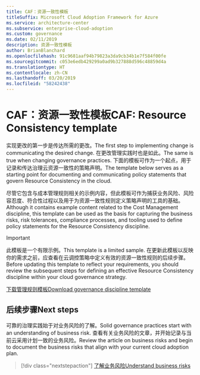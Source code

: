```yaml
---
title: CAF：资源一致性模板
titleSuffix: Microsoft Cloud Adoption Framework for Azure
ms.service: architecture-center
ms.subservice: enterprise-cloud-adoption
ms.custom: governance
ms.date: 02/11/2019
description: 资源一致性模板
author: BrianBlanchard
ms.openlocfilehash: 91c9681aaf94b79823a3da9cb34b1e7f584f00fe
ms.sourcegitcommit: c053e6edb429299a0ad9b327888d596c48859d4a
ms.translationtype: HT
ms.contentlocale: zh-CN
ms.lasthandoff: 03/20/2019
ms.locfileid: "58242438"
---
```

# <a name="caf-resource-consistency-template"></a><span data-ttu-id="09c7c-103">CAF：资源一致性模板</span><span class="sxs-lookup"><span data-stu-id="09c7c-103">CAF: Resource Consistency template</span></span>

<span data-ttu-id="09c7c-104">实现更改的第一步是传达所需的更改。</span><span class="sxs-lookup"><span data-stu-id="09c7c-104">The first step to implementing change is communicating the desired change.</span></span> <span data-ttu-id="09c7c-105">在更改管理实践时也是如此。</span><span class="sxs-lookup"><span data-stu-id="09c7c-105">The same is true when changing governance practices.</span></span> <span data-ttu-id="09c7c-106">下面的模板可作为一个起点，用于记录和传达治理云资源一致性的策略声明。</span><span class="sxs-lookup"><span data-stu-id="09c7c-106">The template below serves as a starting point for documenting and communicating policy statements that govern Resource Consistency in the cloud.</span></span> 

<span data-ttu-id="09c7c-107">尽管它包含与成本管理规则相关的示例内容，但此模板可作为捕获业务风险、风险容忍度、符合性过程以及用于为资源一致性规则定义策略声明的工具的基础。</span><span class="sxs-lookup"><span data-stu-id="09c7c-107">Although it contains example content related to the Cost Management discipline, this template can be used as the basis for capturing the business risks, risk tolerances, compliance processes, and tooling used to define policy statements for the Resource Consistency discipline.</span></span>

> [!IMPORTANT]
> <span data-ttu-id="09c7c-108">此模板是一个有限示例。</span><span class="sxs-lookup"><span data-stu-id="09c7c-108">This template is a limited sample.</span></span> <span data-ttu-id="09c7c-109">在更新此模板以反映你的需求之前，应查看在云调控策略中定义有效的资源一致性规则的后续步骤。</span><span class="sxs-lookup"><span data-stu-id="09c7c-109">Before updating this template to reflect your requirements, you should review the subsequent steps for defining an effective Resource Consistency discipline within your cloud governance strategy.</span></span>

<!-- markdownlint-disable MD033 -->

 <span data-ttu-id="09c7c-110"><a href="https://archcenter.blob.core.windows.net/cdn/fusion/governance/Governance Discipline Template.docx">下载管理规则模板</a></span><span class="sxs-lookup"><span data-stu-id="09c7c-110"><a href="https://archcenter.blob.core.windows.net/cdn/fusion/governance/Governance Discipline Template.docx">Download governance discipline template</a></span></span>

<!-- markdownlint-enable MD033 -->

## <a name="next-steps"></a><span data-ttu-id="09c7c-111">后续步骤</span><span class="sxs-lookup"><span data-stu-id="09c7c-111">Next steps</span></span>

<span data-ttu-id="09c7c-112">可靠的治理实践始于对业务风险的了解。</span><span class="sxs-lookup"><span data-stu-id="09c7c-112">Solid governance practices start with an understanding of business risk.</span></span> <span data-ttu-id="09c7c-113">查看有关业务风险的文章，并开始记录与当前云采用计划一致的业务风险。</span><span class="sxs-lookup"><span data-stu-id="09c7c-113">Review the article on business risks and begin to document the business risks that align with your current cloud adoption plan.</span></span>

> [!div class="nextstepaction"]
> [<span data-ttu-id="09c7c-114">了解业务风险</span><span class="sxs-lookup"><span data-stu-id="09c7c-114">Understand business risks</span></span>](./business-risks.md)
